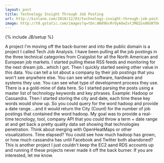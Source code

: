 ```yaml
---
layout: post
title: Technology Insight Through Job Posting
url: http://kinlane.com/2010/12/03/technology-insight-through-job-posting/
image: http://t0.gstatic.com/images?q=tbn:ANd9GcRrUyAOwIvtJMOZon86UKTOo5WcfYaJ719Sr4_d82j82Uujhsdg
---
```

{% include JB/setup %}
<p>
     A project I'm moving off the back-burner and into the public domain is a project I called Tech Job Analysis. I have been pulling all the job postings in the three technical categories from Craigslist for all the North American and European job markets. I started pulling these RSS feeds and monitoring for the next dream job...which I got. Then I quickly started seeing other value in this data. You can tell a lot about a company by their job postings that you won't see anywhere else. You can see what software, hardware and systems they use. You can see what type of development process they use. There is a a gold-mine of data here. So I started parsing the posts using a master list of technology keywords and key phrases. Example: Hadoop or Cassandra. Then I started storing the city and date, each time these key words would show up. So you could query for the word hadoop and provide a date range....and it would return the City (Count) for the number of job postings that contained the word hadoop. My goal was to provide a real-time tecnology, tool, company API that you could throw a term + date range at and get back a pretty quality data set showing that technologies penetration. Think about merging with OpenHeatMaps or other visualizations. Time elapsed? You could see how much hadoop has grown, or how much cassandra has until Facebook and Twitter both abandoned? This is another project I just couldn't keep the EC2 aand RDS accounts up and running if these projects never made it off the back burner. If you are interested, let me know.
</p>